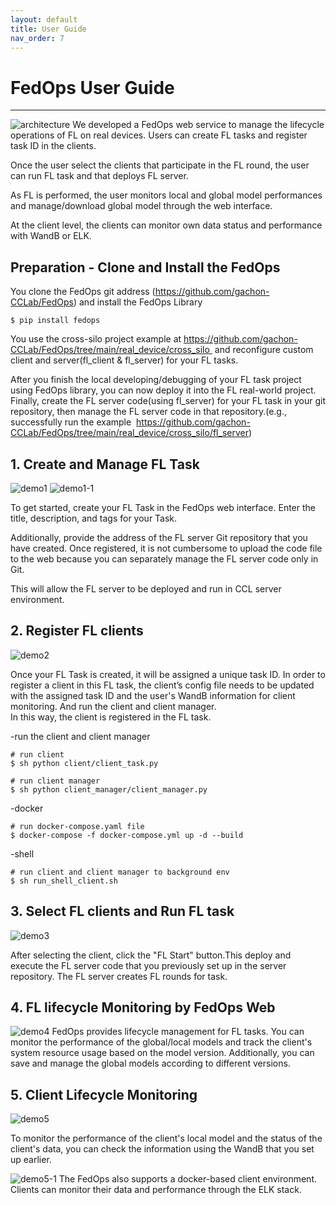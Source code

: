 ```yaml
---
layout: default
title: User Guide
nav_order: 7
---
```


# FedOps User Guide

-----
![architecture](../img/architecture2.PNG)
We developed a FedOps web service to manage the lifecycle operations of FL on real devices.
Users can create FL tasks and register task ID in the clients.

Once the user select the clients that participate in the FL round, the user can run FL task and that deploys FL server.

As FL is performed, the user monitors local and global model performances and manage/download global model through the web interface.

At the client level, the clients can monitor own data status and performance with WandB or ELK.

## Preparation - Clone and Install the FedOps
You clone the FedOps git address (https://github.com/gachon-CCLab/FedOps) and install the FedOps Library
```
$ pip install fedops
```
You use the cross-silo project example at https://github.com/gachon-CCLab/FedOps/tree/main/real_device/cross_silo 
and reconfigure custom client and server(fl_client & fl_server) for your FL tasks.

After you finish the local developing/debugging of your FL task project using FedOps library,
you can now deploy it into the FL real-world project.
Finally, create the FL server code(using fl_server) for your FL task in your git repository, then manage the FL server code in that repository.(e.g., successfully run the example  https://github.com/gachon-CCLab/FedOps/tree/main/real_device/cross_silo/fl_server)

## 1. Create and Manage FL Task
![demo1](../img/demo1.PNG)
![demo1-1](../img/demo1-1.PNG)

To get started, create your FL Task in the FedOps web interface.
Enter the title, description, and tags for your Task. 

Additionally, provide the address of the FL server Git repository that you have created. 
Once registered, it is not cumbersome to upload the code file to the web because you can separately manage the FL server code only in Git. 

This will allow the FL server to be deployed and run in CCL server environment.

## 2. Register FL clients
![demo2](../img/demo2.PNG)

Once your FL Task is created, it will be assigned a unique task ID. In order to register a client in this FL task, the client’s config file needs to be updated with the assigned task ID and the user's WandB information for client monitoring. And run the client and client manager. In this way, the client is registered in the FL task.

-run the client and client manager
```
# run client
$ sh python client/client_task.py

# run client manager
$ sh python client_manager/client_manager.py
```
-docker
```
# run docker-compose.yaml file
$ docker-compose -f docker-compose.yml up -d --build
```

-shell
```
# run client and client manager to background env
$ sh run_shell_client.sh
```
## 3. Select FL clients and Run FL task
![demo3](../img/demo3.PNG)

After selecting the client, click the "FL Start" button.This deploy and execute the FL server code that you previously set up in the server repository. The FL server creates FL rounds for task.

## 4. FL lifecycle Monitoring by FedOps Web
![demo4](../img/demo4.PNG)
FedOps provides lifecycle management for FL tasks. You can monitor the performance of the global/local models and track the client's system resource usage based on the model version. Additionally, you can save and manage the global models according to different versions.

## 5. Client Lifecycle Monitoring
![demo5](../img/demo5.PNG)

 To monitor the performance of the client's local model and the status of the client's data, you can check the information using the WandB that you set up earlier.

![demo5-1](../img/demo5-1.PNG)
The FedOps also supports a docker-based client environment. 
Clients can monitor their data and performance through the ELK stack.
